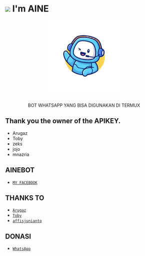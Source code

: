 
# <img src="https://github.com/TheDudeThatCode/TheDudeThatCode/blob/master/Assets/Hi.gif" width="29px"> I'm AINE
<div align="center">
<p align="center">

<img src="https://github.com/anemio/ainebotz/blob/main/temp/AINE.jpg" width="230" height="230"/>

</p>

<br>
    BOT WHATSAPP YANG BISA DIGUNAKAN DI TERMUX
</div>

## Thank you the owner of the APIKEY.
* Arugaz
* Toby
* zeks
* jojo
* mnazria

## AINEBOT
* [`MY FACEBOOK`](https://www.facebook.com/ainneboot)
## THANKS TO
* [`Arugaz`](https://github.com/ArugaZ)
* [`Toby`](https://github.com/TobyG74)
* [`affisjunianto`](https://github.com/affisjunianto)


## DONASI
* [`WhatsApp`](https://wa.me/62895330379186)
